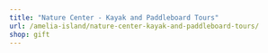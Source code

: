 ```yaml
---
title: "Nature Center - Kayak and Paddleboard Tours"
url: /amelia-island/nature-center-kayak-and-paddleboard-tours/
shop: gift
---
```

